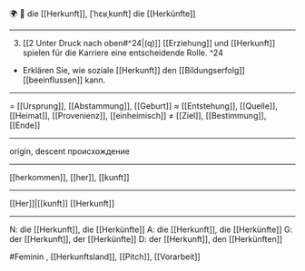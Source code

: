 🌍 🔴 die [[Herkunft]], [ˈhɛʁˌkʊnft]
die [[Herkünfte]]

---
3.	[[2 Unter Druck nach oben#^24|(q)]] [[Erziehung]] und [[Herkunft]] spielen für die Karriere eine entscheidende Rolle. ^24


- Erklären Sie, wie soziale [[Herkunft]] den [[Bildungserfolg]] [[beeinflussen]] kann.  


---
= [[Ursprung]], [[Abstammung]], [[Geburt]]
≈ [[Entstehung]], [[Quelle]], [[Heimat]], [[Provenienz]],  [[einheimisch]]
≠ [[Ziel]], [[Bestimmung]], [[Ende]]

---
origin, descent
происхождение

---
[[herkommen]], [[her]], [[kunft]]

---
[[Her]]|[[kunft]]
[[Herkunft]]


---
N: die [[Herkunft]], die [[Herkünfte]]
A: die [[Herkunft]], die [[Herkünfte]]
G: der [[Herkunft]], der [[Herkünfte]]
D: der [[Herkunft]], den [[Herkünften]]

#Feminin , [[Herkunftsland]], [[Pitch]], [[Vorarbeit]]